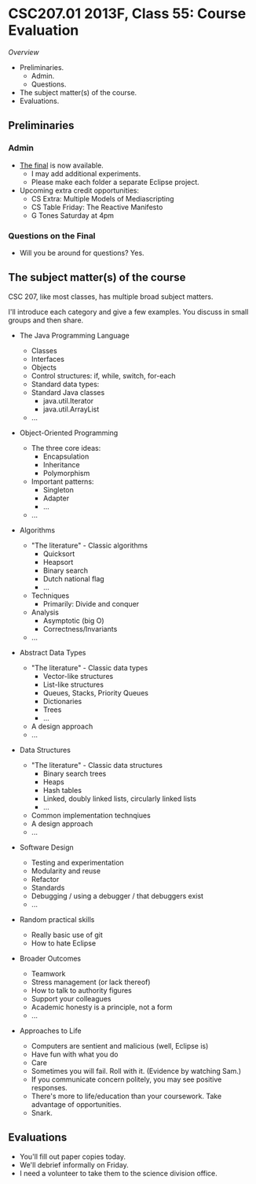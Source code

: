 CSC207.01 2013F, Class 55: Course Evaluation
============================================

_Overview_

* Preliminaries.
    * Admin.
    * Questions.
* The subject matter(s) of the course.
* Evaluations.

Preliminaries
-------------

### Admin

* [The final](../assignments/final.html) is now available.
    * I may add additional experiments.
    * Please make each folder a separate Eclipse project.
* Upcoming extra credit opportunities:
    * CS Extra: Multiple Models of Mediascripting
    * CS Table Friday: The Reactive Manifesto
    * G Tones Saturday at 4pm

### Questions on the Final

* Will you be around for questions?  Yes.

The subject matter(s) of the course
-----------------------------------

CSC 207, like most classes, has multiple broad subject matters.

I'll introduce each category and give a few examples.  You discuss in 
small groups and then share.

* The Java Programming Language
    * Classes
    * Interfaces
    * Objects
    * Control structures: if, while, switch, for-each
    * Standard data types: 
    * Standard Java classes
        * java.util.Iterator
        * java.util.ArrayList
    * ...
* Object-Oriented Programming
    * The three core ideas: 
        * Encapsulation
        * Inheritance
        * Polymorphism
    * Important patterns: 
        * Singleton
        * Adapter
        * ...
    * ...
* Algorithms
    * "The literature" - Classic algorithms
        * Quicksort
        * Heapsort
        * Binary search
        * Dutch national flag
        * ...
    * Techniques
        * Primarily: Divide and conquer
    * Analysis
        * Asymptotic (big O)
        * Correctness/Invariants
    * ...
* Abstract Data Types
    * "The literature" - Classic data types
        * Vector-like structures
        * List-like structures
        * Queues, Stacks, Priority Queues
        * Dictionaries
        * Trees
        * ...
    * A design approach
    * ...
* Data Structures
    * "The literature" - Classic data structures
        * Binary search trees
        * Heaps
        * Hash tables
        * Linked, doubly linked lists, circularly linked lists
        * ...
    * Common implementation technqiues
    * A design approach
    * ...
* Software Design
    * Testing and experimentation
    * Modularity and reuse
    * Refactor
    * Standards
    * Debugging / using a debugger / that debuggers exist
    * ...
* Random practical skills
    * Really basic use of git
    * How to hate Eclipse
     
* Broader Outcomes
    * Teamwork
    * Stress management (or lack thereof)
    * How to talk to authority figures
    * Support your colleagues
    * Academic honesty is a principle, not a form
    * ...
* Approaches to Life
    * Computers are sentient and malicious (well, Eclipse is)
    * Have fun with what you do
    * Care
    * Sometimes you will fail.  Roll with it.  (Evidence by watching Sam.)
    * If you communicate concern politely, you may see positive responses.
    * There's more to life/education than your coursework.  Take advantage
      of opportunities.
    * Snark.

Evaluations
-----------

* You'll fill out paper copies today.
* We'll debrief informally on Friday.
* I need a volunteer to take them to the science division office.
